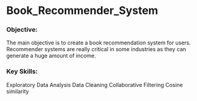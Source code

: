 # Book_Recommender_System

### Objective: 

The main objective is to create a book recommendation system for users. Recommender systems are really critical in some industries as they can generate a huge amount of income.

### Key Skills: 

  Exploratory Data Analysis 
  Data Cleaning 
  Collaborative Filtering
  Cosine similarity
